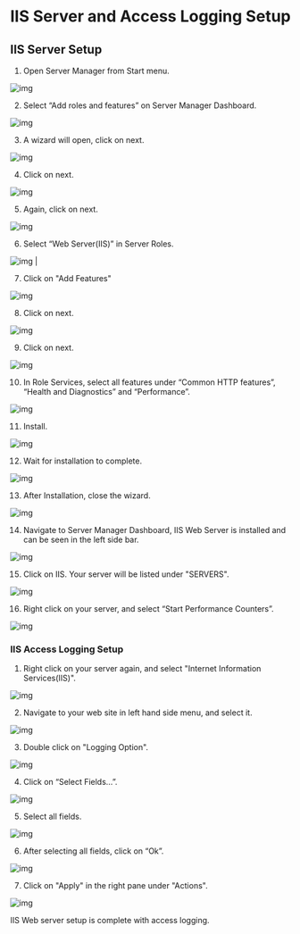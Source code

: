  

# IIS Server and Access Logging Setup

## IIS Server Setup

1.  Open Server Manager from Start menu.

![img](file:///C:/Users/Gaurav%20Chaudhary/AppData/Local/Packages/oice_16_974fa576_32c1d314_fd3/AC/Temp/msohtmlclip1/01/clip_image002.jpg)


2. Select “Add roles and features” on Server Manager Dashboard.

![img](file:///C:/Users/Gaurav%20Chaudhary/AppData/Local/Packages/oice_16_974fa576_32c1d314_fd3/AC/Temp/msohtmlclip1/01/clip_image004.jpg)


3. A wizard will open, click on next.

![img](file:///C:/Users/Gaurav%20Chaudhary/AppData/Local/Packages/oice_16_974fa576_32c1d314_fd3/AC/Temp/msohtmlclip1/01/clip_image006.jpg)


4. Click on next.

![img](file:///C:/Users/Gaurav%20Chaudhary/AppData/Local/Packages/oice_16_974fa576_32c1d314_fd3/AC/Temp/msohtmlclip1/01/clip_image008.jpg)


5. Again, click on next.

![img](file:///C:/Users/Gaurav%20Chaudhary/AppData/Local/Packages/oice_16_974fa576_32c1d314_fd3/AC/Temp/msohtmlclip1/01/clip_image010.jpg)

 
6. Select “Web Server(IIS)” in Server Roles.
 
![img](file:///C:/Users/Gaurav%20Chaudhary/AppData/Local/Packages/oice_16_974fa576_32c1d314_fd3/AC/Temp/msohtmlclip1/01/clip_image012.jpg) |

7. Click on "Add Features"

![img](file:///C:/Users/Gaurav%20Chaudhary/AppData/Local/Packages/oice_16_974fa576_32c1d314_fd3/AC/Temp/msohtmlclip1/01/clip_image014.jpg)

 
8. Click on next.

![img](file:///C:/Users/Gaurav%20Chaudhary/AppData/Local/Packages/oice_16_974fa576_32c1d314_fd3/AC/Temp/msohtmlclip1/01/clip_image016.jpg)


9. Click on next.

![img](file:///C:/Users/Gaurav%20Chaudhary/AppData/Local/Packages/oice_16_974fa576_32c1d314_fd3/AC/Temp/msohtmlclip1/01/clip_image018.jpg)


10. In Role Services, select all features under “Common HTTP features”, “Health and Diagnostics” and “Performance”. 

 ![img](file:///C:/Users/Gaurav%20Chaudhary/AppData/Local/Packages/oice_16_974fa576_32c1d314_fd3/AC/Temp/msohtmlclip1/01/clip_image020.jpg)


11. Install.

![img](file:///C:/Users/Gaurav%20Chaudhary/AppData/Local/Packages/oice_16_974fa576_32c1d314_fd3/AC/Temp/msohtmlclip1/01/clip_image022.jpg)


12. Wait for installation to complete.

![img](file:///C:/Users/Gaurav%20Chaudhary/AppData/Local/Packages/oice_16_974fa576_32c1d314_fd3/AC/Temp/msohtmlclip1/01/clip_image024.jpg)


13. After Installation, close the wizard.

![img](file:///C:/Users/Gaurav%20Chaudhary/AppData/Local/Packages/oice_16_974fa576_32c1d314_fd3/AC/Temp/msohtmlclip1/01/clip_image026.jpg)


14. Navigate to Server Manager Dashboard, IIS Web Server is installed and can be seen in the left side bar.
 
![img](file:///C:/Users/Gaurav%20Chaudhary/AppData/Local/Packages/oice_16_974fa576_32c1d314_fd3/AC/Temp/msohtmlclip1/01/clip_image028.jpg)


15. Click on IIS. Your server will be listed under "SERVERS".

![img](file:///C:/Users/Gaurav%20Chaudhary/AppData/Local/Packages/oice_16_974fa576_32c1d314_fd3/AC/Temp/msohtmlclip1/01/clip_image030.jpg)

 
16. Right click on your server, and select “Start Performance Counters”.
 
![img](file:///C:/Users/Gaurav%20Chaudhary/AppData/Local/Packages/oice_16_974fa576_32c1d314_fd3/AC/Temp/msohtmlclip1/01/clip_image032.jpg)

### IIS Access Logging Setup

1. Right click on your server again, and select "Internet Information Services(IIS)".

![img](file:///C:/Users/Gaurav%20Chaudhary/AppData/Local/Packages/oice_16_974fa576_32c1d314_fd3/AC/Temp/msohtmlclip1/01/clip_image034.jpg)

 
2. Navigate to your web site in left hand side menu, and select it.

![img](file:///C:/Users/Gaurav%20Chaudhary/AppData/Local/Packages/oice_16_974fa576_32c1d314_fd3/AC/Temp/msohtmlclip1/01/clip_image036.jpg)


3. Double click on "Logging Option".

![img](file:///C:/Users/Gaurav%20Chaudhary/AppData/Local/Packages/oice_16_974fa576_32c1d314_fd3/AC/Temp/msohtmlclip1/01/clip_image038.jpg)

 
4. Click on “Select Fields…”.
 
![img](file:///C:/Users/Gaurav%20Chaudhary/AppData/Local/Packages/oice_16_974fa576_32c1d314_fd3/AC/Temp/msohtmlclip1/01/clip_image040.jpg)


5. Select all fields.

![img](file:///C:/Users/Gaurav%20Chaudhary/AppData/Local/Packages/oice_16_974fa576_32c1d314_fd3/AC/Temp/msohtmlclip1/01/clip_image042.jpg)

 
6. After selecting all fields, click on “Ok”.

![img](file:///C:/Users/Gaurav%20Chaudhary/AppData/Local/Packages/oice_16_974fa576_32c1d314_fd3/AC/Temp/msohtmlclip1/01/clip_image044.jpg)


7. Click on "Apply" in the right pane under "Actions".

![img](file:///C:/Users/Gaurav%20Chaudhary/AppData/Local/Packages/oice_16_974fa576_32c1d314_fd3/AC/Temp/msohtmlclip1/01/clip_image046.jpg)

 

IIS Web server setup is complete with access logging.

